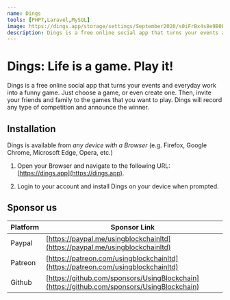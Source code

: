 ```yaml
---
name: Dings
tools: [PHP7,Laravel,MySQL]
image: https://dings.app/storage/settings/September2020/s0iFrBx4s8e9B0BOmH2P.png
description: Dings is a free online social app that turns your events and everyday work into a funny game. Just choose a game, or even create one. Then, invite your friends and family to the games that you want to play. Dings will record any type of competition and announce the winner.
---
```


# Dings: Life is a game. Play it!

Dings is a free online social app that turns your events and everyday work into a funny game. Just choose a game, or even create one. Then, invite your friends and family to the games that you want to play. Dings will record any type of competition and announce the winner.

## Installation

Dings is available from *any device with a Browser* (e.g. Firefox, Google Chrome, Microsoft Edge, Opera, etc.)

1. Open your Browser and navigate to the following URL: [https://dings.app](https://dings.app).

2. Login to your account and install Dings on your device when prompted.

## Sponsor us

| Platform | Sponsor Link |
| --- | --- |
| Paypal | [https://paypal.me/usingblockchainltd](https://paypal.me/usingblockchainltd) |
| Patreon | [https://patreon.com/usingblockchainltd](https://patreon.com/usingblockchainltd) |
| Github | [https://github.com/sponsors/UsingBlockchain](https://github.com/sponsors/UsingBlockchain) |
